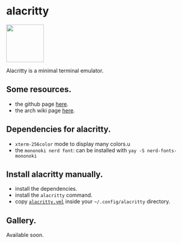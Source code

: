 # alacritty

<img src="https://github.com/a2n-s/dotfiles/blob/main/.doc/images/alacritty-logo.png" width="100">

Alacritty is a minimal terminal emulator.


## Some resources.
- the github page [here](https://github.com/alacritty/alacritty).
- the arch wiki page [here](https://wiki.archlinux.org/title/Alacritty).

## Dependencies for alacritty.
- `xterm-256color` mode to display many colors.u
- the `mononoki nerd font`: can be installed with `yay -S nerd-fonts-mononoki`

## Install alacritty manually.
- install the dependencies.
- install the `alacritty` command.
- copy [`alacritty.yml`] inside your `~/.config/alacritty` directory.

## Gallery.
Available soon.

[`alacritty.yml`]: https://github.com/a2n-s/dotfiles/blob/main/.config/alacritty/alacritty.yml
